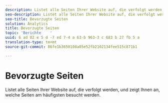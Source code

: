```yaml
---
description: Listet alle Seiten Ihrer Website auf, die verfolgt werden, und zeigt Ihnen an, welche Seiten am häufigsten besucht werden.
seo-description: Listet alle Seiten Ihrer Website auf, die verfolgt werden, und zeigt Ihnen an, welche Seiten am häufigsten besucht werden.
seo-title: Bevorzugte Seiten
solution: Analytics
title: Bevorzugte Seiten
topic: 'Berichte    '
uuid: 6 ad 02 e 5 d -7 ed 7-4 a 63-b 963-3 c 683 b 27 fb 5 a
translation-type: tm+mt
source-git-commit: 86fe1b3650100a05e52fb2102134fee515c871b1

---
```



# Bevorzugte Seiten

Listet alle Seiten Ihrer Website auf, die verfolgt werden, und zeigt Ihnen an, welche Seiten am häufigsten besucht werden.

